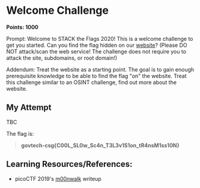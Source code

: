 # Welcome Challenge
**Points: 1000**

Prompt: Welcome to STACK the Flags 2020! This is a welcome challenge to get you started. Can you find the flag hidden on our [website](https://ctf.tech.gov.sg/)? (Please DO NOT attack/scan the web service! The challenge does not require you to attack the site, subdomains, or root domain!)

Addendum:
Treat the website as a starting point. The goal is to gain enough prerequisite knowledge to be able to find the flag "on" the website. Treat this challenge similar to an OSINT challenge, find out more about the website.

## My Attempt
TBC

The flag is:
> **govtech-csg{C00L_SL0w_Sc4n_T3L3v1S1on_tR4nsM1ss10N}**

## **Learning Resources/References:**
- picoCTF 2019's [m00nwalk](https://github.com/Dvd848/CTFs/blob/master/2019_picoCTF/m00nwalk.md) writeup

